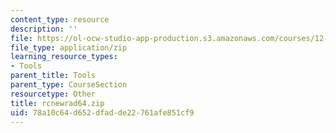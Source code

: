 ```yaml
---
content_type: resource
description: ''
file: https://ol-ocw-studio-app-production.s3.amazonaws.com/courses/12-811-tropical-meteorology-spring-2011/78a10c64d652dfadde22761afe851cf9_rcnewrad64.zip
file_type: application/zip
learning_resource_types:
- Tools
parent_title: Tools
parent_type: CourseSection
resourcetype: Other
title: rcnewrad64.zip
uid: 78a10c64-d652-dfad-de22-761afe851cf9
---
```

